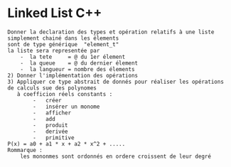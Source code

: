 # Linked List C++
    Donner la declaration des types et opération relatifs à une liste simplement chainé dans les élements
    sont de type générique  "element_t"
    la liste sera representée par
        -  la tete     = @ du 1er élement
        -  la queue    = @ du dernier élement
        -  la langueur = nombre des élements
    2) Donner l'implémentation des opérations
    3) Appliquer ce type abstrait de donnés pour réaliser les opérations de calculs sue des polynomes
       à coefficion réels constants :
            -   créer
            -   insérer un monome
            -   afficher
            -   add
            -   produit
            -   derivée
            -   primitive
    P(x) = a0 + a1 * x + a2 * x^2 + .....
    Rommarque :
        les mononmes sont ordonnés en ordere croissent de leur degré
